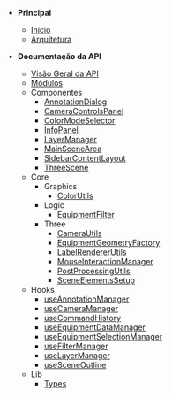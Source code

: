 - **Principal**
  - [Início](README.md)
  - [Arquitetura](architecture.md)

- **Documentação da API**
  - [Visão Geral da API](api/README.md)
  - [Módulos](api/modules.md)
  - Componentes
    - [AnnotationDialog](api/components/annotation_dialog.md)
    - [CameraControlsPanel](api/components/camera_controls_panel.md)
    - [ColorModeSelector](api/components/color_mode_selector.md)
    - [InfoPanel](api/components/info_panel.md)
    - [LayerManager](api/components/layer_manager.md)
    - [MainSceneArea](api/components/main_scene_area.md)
    - [SidebarContentLayout](api/components/sidebar_content_layout.md)
    - [ThreeScene](api/components/three_scene.md)
  - Core
    - Graphics
      - [ColorUtils](api/core/graphics/color_utils.md)
    - Logic
      - [EquipmentFilter](api/core/logic/equipment_filter.md)
    - Three
      - [CameraUtils](api/core/three/camera_utils.md)
      - [EquipmentGeometryFactory](api/core/three/equipment_geometry_factory.md)
      - [LabelRendererUtils](api/core/three/label_renderer_utils.md)
      - [MouseInteractionManager](api/core/three/mouse_interaction_manager.md)
      - [PostProcessingUtils](api/core/three/postprocessing_utils.md)
      - [SceneElementsSetup](api/core/three/scene_elements_setup.md)
  - Hooks
    - [useAnnotationManager](api/hooks/use_annotation_manager.md)
    - [useCameraManager](api/hooks/use_camera_manager.md)
    - [useCommandHistory](api/hooks/use_command_history.md)
    - [useEquipmentDataManager](api/hooks/use_equipment_data_manager.md)
    - [useEquipmentSelectionManager](api/hooks/use_equipment_selection_manager.md)
    - [useFilterManager](api/hooks/use_filter_manager.md)
    - [useLayerManager](api/hooks/use_layer_manager.md)
    - [useSceneOutline](api/hooks/use_scene_outline.md)
  - Lib
    - [Types](api/lib/types.md)
